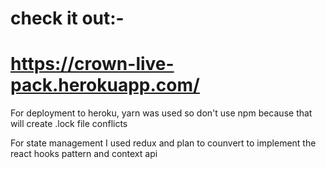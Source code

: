 # check it out:-
# https://crown-live-pack.herokuapp.com/
For deployment to heroku,  yarn was used so don't use npm because that will create .lock file conflicts

For state management I used redux and plan to counvert to implement the react hooks pattern and context api
